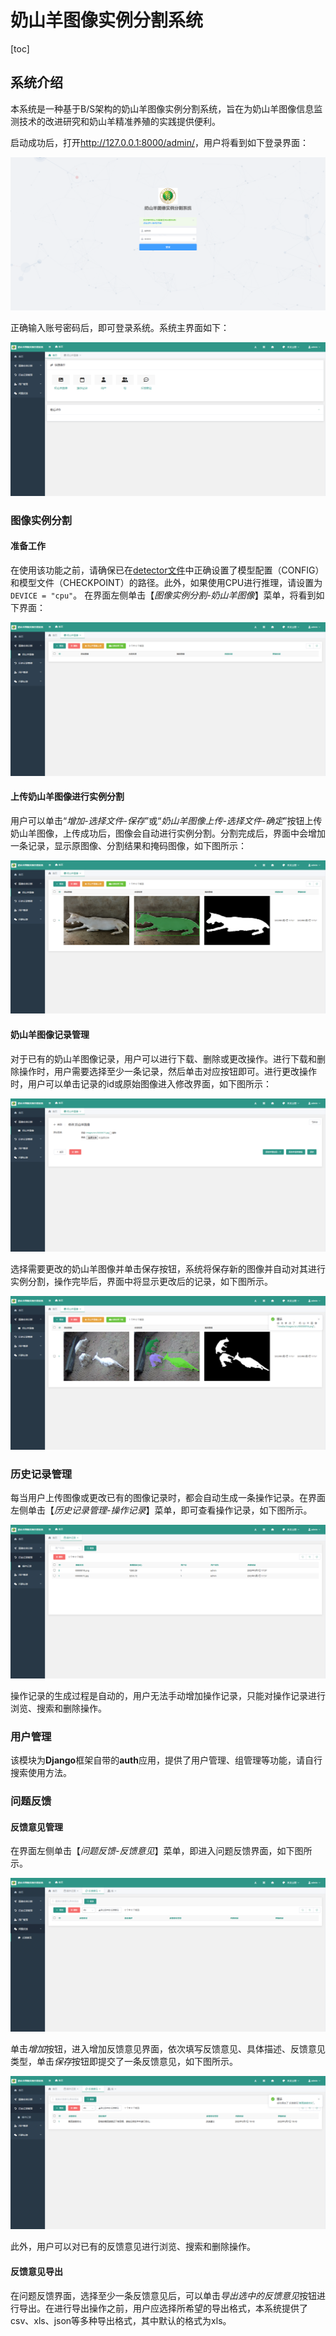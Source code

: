 # 奶山羊图像实例分割系统

[toc]

## 系统介绍

本系统是一种基于B/S架构的奶山羊图像实例分割系统，旨在为奶山羊图像信息监测技术的改进研究和奶山羊精准养殖的实践提供便利。

启动成功后，打开<http://127.0.0.1:8000/admin/>，用户将看到如下登录界面：

![登录界面](resources/login.png)

正确输入账号密码后，即可登录系统。系统主界面如下：

![系统主界面](resources/main.png)

### 图像实例分割

#### 准备工作

在使用该功能之前，请确保已在[detector文件](model/detector.py)中正确设置了模型配置（CONFIG）和模型文件（CHECKPOINT）的路径。此外，如果使用CPU进行推理，请设置为```DEVICE = "cpu"```。
在界面左侧单击【*图像实例分割-奶山羊图像*】菜单，将看到如下界面：

![图像实例分割界面](resources/segmentation.png)

#### 上传奶山羊图像进行实例分割

用户可以单击“*增加-选择文件-保存*”或“*奶山羊图像上传-选择文件-确定*”按钮上传奶山羊图像，上传成功后，图像会自动进行实例分割。分割完成后，界面中会增加一条记录，显示原图像、分割结果和掩码图像，如下图所示：

![图像实例分割结果](resources/segmentation_done.png)

#### 奶山羊图像记录管理

对于已有的奶山羊图像记录，用户可以进行下载、删除或更改操作。进行下载和删除操作时，用户需要选择至少一条记录，然后单击对应按钮即可。进行更改操作时，用户可以单击记录的id或原始图像进入修改界面，如下图所示：

![奶山羊图像记录更改界面](resources/segmentation_change.png)

选择需要更改的奶山羊图像并单击保存按钮，系统将保存新的图像并自动对其进行实例分割，操作完毕后，界面中将显示更改后的记录，如下图所示。

![奶山羊图像记录更改结果](resources/segmentation_change_done.png)

### 历史记录管理

每当用户上传图像或更改已有的图像记录时，都会自动生成一条操作记录。在界面左侧单击【*历史记录管理-操作记录*】菜单，即可查看操作记录，如下图所示。

![历史记录管理界面](resources/history.png)

操作记录的生成过程是自动的，用户无法手动增加操作记录，只能对操作记录进行浏览、搜索和删除操作。

### 用户管理

该模块为**Django**框架自带的**auth**应用，提供了用户管理、组管理等功能，请自行搜索使用方法。

### 问题反馈

#### 反馈意见管理

在界面左侧单击【*问题反馈-反馈意见*】菜单，即进入问题反馈界面，如下图所示。

![问题反馈界面](resources/feedback.png)

单击*增加*按钮，进入增加反馈意见界面，依次填写反馈意见、具体描述、反馈意见类型，单击*保存*按钮即提交了一条反馈意见，如下图所示。

![增加反馈意见](resources/feedback_add.png)

此外，用户可以对已有的反馈意见进行浏览、搜索和删除操作。

#### 反馈意见导出

在问题反馈界面，选择至少一条反馈意见后，可以单击*导出选中的反馈意见*按钮进行导出。在进行导出操作之前，用户应选择所希望的导出格式，本系统提供了csv、xls、json等多种导出格式，其中默认的格式为xls。
